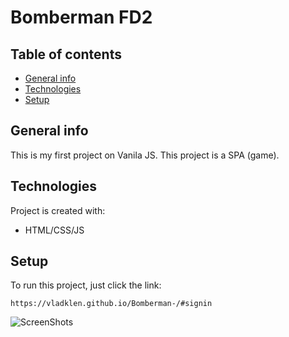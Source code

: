 # Bomberman FD2

## Table of contents
* [General info](#general-info)
* [Technologies](#technologies)
* [Setup](#setup)

## General info

This is my first project on Vanila JS.
This project is a SPA (game).


	
## Technologies
Project is created with:
* HTML/CSS/JS

	
## Setup
To run this project, just click the link:


```
https://vladklen.github.io/Bomberman-/#signin

```
![ScreenShots](ссылка)
